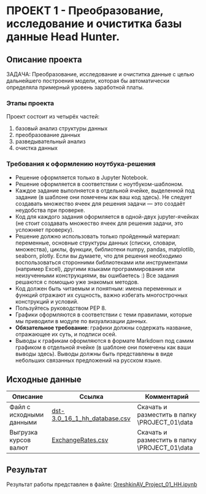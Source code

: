 # ПРОЕКТ 1 - Преобразование, исследование и очиститка базы данные Head Hunter.
## Описание проекта

ЗАДАЧА: Преобразование, исследование и очиститка данные с целью дальнейшего построения модели, которая бы автоматически определяла примерный уровень заработной платы.

### Этапы проекта
Проект состоит из четырёх частей:
1. базовый анализ структуры данных
2. преобразование данных
3. разведывательный анализ
4. очистка данных

### Требования к оформлению ноутбука-решения
* Решение оформляется только в Jupyter Notebook.
* Решение оформляется в соответствии с ноутбуком-шаблоном.
* Каждое задание выполняется в отдельной ячейке, выделенной под задание (в шаблоне они помечены как ваш код здесь). Не следует создавать множество ячеек для решения задачи — это создаёт неудобства при проверке.
* Код для каждого задания оформляется в одной-двух jupyter-ячейках (не стоит создавать множество ячеек для решения задачи, это усложняет проверку).
* Решение должно использовать только пройденный материал: переменные, основные структуры данных (списки, словари, множества), циклы, функции, библиотеки numpy, pandas, matplotlib, seaborn, plotly. Если вы думаете, что для решения необходимо воспользоваться сторонними библиотеками или инструментами (например Excel), другими языками программирования или неизученными конструкциями, вы ошибаетесь :) Все задания решаются с помощью уже знакомых методов.
* Код должен быть читаемым и понятным: имена переменных и функций отражают их сущность, важно избегать многострочных конструкций и условий.
* Пользуйтесь руководством PEP 8.
* Графики оформляются в соответствии с теми правилами, которые мы приводили в модуле по визуализации данных.
* **Обязательное требование**: графики должны содержать название, отражающее их суть, и подписи осей.
* Выводы к графикам оформляются в формате Markdown под самим графиком в отдельной ячейке (в шаблоне они помечены как ваши выводы здесь). Выводы должны быть представлены в виде небольших связанных предложений на русском языке.

## Исходные данные
| Описание | Ссылка | Комментарий |
| -------- | -------- | -------- |
| Файл с исходными данными    | [dst-3.0_16_1_hh_database.csv](https://drive.google.com/file/d/190vklkUFrIJ7ToY-FAI_WTgF0MlBgFyP/view?usp=drive_link)     | Скачать и разместить в папку \PROJECT_01\data     | 
| Выгрузка курсов валют     | [ExchangeRates.csv](https://drive.google.com/file/d/1vGSM_iZOLGwF00MqAHgIcxCS8u76hqQB/view?usp=drive_link)     | Скачать и разместить в папку \PROJECT_01\data     | 

## Результат
Результат работы представлен в файле: [OreshkinAV_Project_01_HH.ipynb](https://github.com/oresh247/SF_DSPR167_HOMEWORK/blob/main/PROJECT_01/OreshkinAV_Project_01_HH.ipynb)